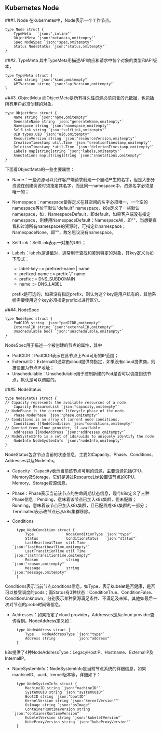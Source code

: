 ## Kubernetes Node

###1. Node
在Kubernetes中，Node表示一个工作节点。

	type Node struct {
		TypeMeta   `json:",inline"`
		ObjectMeta `json:"metadata,omitempty"`
		Spec NodeSpec `json:"spec,omitempty"`
		Status NodeStatus `json:"status,omitempty"`
	}
###2. TypeMeta
其中TypeMeta用描述API响应和请求中各个对象的类型和API版本，

	type TypeMeta struct {
		Kind string `json:"kind,omitempty"`
		APIVersion string `json:"apiVersion,omitempty"`
	}
###3. ObjectMeta
而ObjectMeta是所有持久性资源必须包含的元数据，也包括所有用户必须创建的对象。
	
	type ObjectMeta struct {
		Name string `json:"name,omitempty"`
		GenerateName string `json:"generateName,omitempty"`
		Namespace string `json:"namespace,omitempty"`
		SelfLink string `json:"selfLink,omitempty"`
		UID types.UID `json:"uid,omitempty"`
		ResourceVersion string `json:"resourceVersion,omitempty"`
		CreationTimestamp util.Time `json:"creationTimestamp,omitempty"`
		DeletionTimestamp *util.Time `json:"deletionTimestamp,omitempty"`
		Labels map[string]string `json:"labels,omitempty"`
		Annotations map[string]string `json:"annotations,omitempty"`
	}
下面看ObjectMeta的一些主要属性：

* Name：一些资源可以允许客户端请求创建一个自动产生的名字，但是大部分资源在创建资源时须指定其名字，而且同一namespace中，资源名字必须是唯一的；
* Namespace：namespace使得定义在其空间的名字必须唯一，一个空的namespace等价于默认"default" namespace，k8s定义了一些默认namespace，如：NamespaceDefault，即default，如果客户端没有指定namespace，则使用NamespaceDefault；NamespaceAll，即""，当想要查看和过滤所有namespace的资源时，可指定此namespace；NamespaceNone，即""，故名思议没有namespace。
* SelfLink：SelfLink表示一对象的URL；
* Labels：labels是键值对，通常用于查找和鉴别特定的对象，其key定义为如下形式：

	* label-key ::= prefixed-name | name
	* prefixed-name ::= prefix '/' name
	* prefix ::= DNS_SUBDOMAIN
	* name ::= DNS_LABEL

	prefix是可选的，如果没有指定prefix，则认为这个key是用户私有的，其他系统需要使用这个key必须指定prefix以进行区分。

###4. NodeSpec
	
	type NodeSpec struct {
		PodCIDR string `json:"podCIDR,omitempty"`		
		ExternalID string `json:"externalID,omitempty"`
		Unschedulable bool `json:"unschedulable,omitempty"`
	}
NodeSpec用于描述一个被创建的节点的属性，其中

* PodCIDR：PodCIDR表示在此节点上Pod可用的IP范围；
* ExternalID：ExternalID通常由cloud提供商指定，如果没有cloud提供商，则被设置为节点IP地址；
* Unschedulable：Unschedulable用于控制新建的Pod是否可以调度到该节点，默认是可以调度的。

###5. NodeStatus

	type NodeStatus struct {
	// Capacity represents the available resources of a node.
		Capacity ResourceList `json:"capacity,omitempty"`
	// NodePhase is the current lifecycle phase of the node.
		Phase NodePhase `json:"phase,omitempty"`
	// Conditions is an array of current node conditions.
		Conditions []NodeCondition `json:"conditions,omitempty"`
	// Queried from cloud provider, if available.
		Addresses []NodeAddress `json:"addresses,omitempty"`
	// NodeSystemInfo is a set of ids/uuids to uniquely identify the node
		NodeInfo NodeSystemInfo `json:"nodeInfo,omitempty"`
	}
NodeStatus包含节点当前的状态信息，主要如Capacity、Phase、Conditions、Addresses以及NodeInfo。

* Capacity：Capacity表示当前该节点可用的资源，主要资源包括CPU、Memory及Storage，它们是通过ResourceList设置该节点的CPU、Memory、Storage资源信息。
* Phase：Phase表示当前该节点的生命周期状态信息，现今k8s定义了三种Phase信息：Pending，意味着该节点已加入k8s集群，但未配置；Running，意味着该节点已加入k8s集群，且已配置成k8s集群的一部分；Terminated表示改节点已从k8s集群移除。
* Conditions

		type NodeCondition struct {
			Type               NodeConditionType `json:"type"`
			Status             ConditionStatus   `json:"status"`
			LastHeartbeatTime  util.Time         `json:"lastHeartbeatTime,omitempty"`
			LastTransitionTime util.Time         `json:"lastTransitionTime,omitempty"`
			Reason             string            `json:"reason,omitempty"`
			Message            string            `json:"message,omitempty"`
		}
Conditions表示当前节点condtions信息，如Type，表示kubelet是否健康，是否可以接受调度的pods；而Status有3种状态：ConditionTrue、ConditionFalse、ConditionUnknown，分别表示某种资源满足条件、不满足及未知。其他如最后一次对节点的probe时间等信息。
* Addresses：如果指定了cloud provider，Addresses是从cloud provider查询得到。NodeAddress定义如：
			
		type NodeAddress struct {
			Type    NodeAddressType `json:"type"`
			Address string          `json:"address"`
		}
k8s提供了4种NodeAddressType：LegacyHostIP、Hostname、ExternalIP及InternalIP。
* NodeSystemInfo：NodeSystemInfo是当前节点系统的详细信息，如果machineID、uuid、kernel版本等，详细如下：

		type NodeSystemInfo struct {
			MachineID string `json:"machineID"`
			SystemUUID string `json:"systemUUID"`
			BootID string `json:"bootID"`
			KernelVersion string `json:"kernelVersion""`			
			OsImage string `json:"osImage"`
			ContainerRuntimeVersion string `json:"containerRuntimeVersion"`
			KubeletVersion string `json:"kubeletVersion"`
			KubeProxyVersion string `json:"kubeProxyVersion"`
		}


